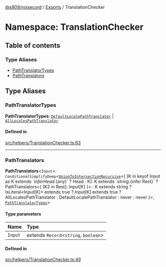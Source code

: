 [@s809/noisecord](../README.md) / [Exports](../modules.md) / TranslationChecker

# Namespace: TranslationChecker

## Table of contents

### Type Aliases

- [PathTranslatorTypes](TranslationChecker.md#pathtranslatortypes)
- [PathTranslators](TranslationChecker.md#pathtranslators)

## Type Aliases

### PathTranslatorTypes

 **PathTranslatorTypes**: [`DefaultLocalePathTranslator`](../classes/DefaultLocalePathTranslator.md) \| [`AllLocalesPathTranslator`](../classes/AllLocalesPathTranslator.md)

#### Defined in

[src/helpers/TranslationChecker.ts:63](https://github.com/s809/noisecord/blob/ab0ef27/src/helpers/TranslationChecker.ts#L63)

___

### PathTranslators

 **PathTranslators**<`Input`\>: `ConditionalSimplifyDeep`<[`UnionToIntersectionRecursive`](../modules.md#uniontointersectionrecursive)<{ [K in keyof Input as K extends \`${infer Head}.${any}\` ? Head : K]: K extends \`${string}.${infer Rest}\` ? PathTranslators<{ [K2 in Rest]: Input[K] }\> : K extends string ? IsLiteral<Input[K]\> extends true ? Input[K] extends true ? AllLocalesPathTranslator : DefaultLocalePathTranslator : never : never }\>, [`PathTranslatorTypes`](TranslationChecker.md#pathtranslatortypes)\>

#### Type parameters

| Name | Type |
| :------ | :------ |
| `Input` | extends `Record`<`string`, `boolean`\> |

#### Defined in

[src/helpers/TranslationChecker.ts:49](https://github.com/s809/noisecord/blob/ab0ef27/src/helpers/TranslationChecker.ts#L49)
